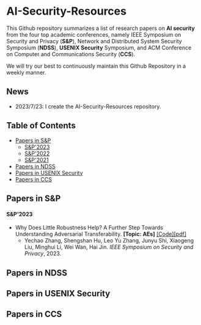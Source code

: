 # AI-Security-Resources

This Github repository summarizes a list of research papers on **AI security** from the four top academic conferences, namely 
IEEE Symposium on Security and Privacy (**S&P**), Network and Distributed System Security Symposium (**NDSS**), **USENIX Security** Symposium, and ACM Conference on Computer and Communications Security (**CCS**). 

We will try our best to continuously maintain this Github Repository in a weekly manner.

## News
* 2023/7/23: I create the AI-Security-Resources repository.


## Table of Contents

- [Papers in S&P](#papers-in-sp)
  - [S&P'2023](#papers-in-sp23)
  - [S&P'2022](#papers-in-sp22)
  - [S&P'2021](#papers-in-sp21)
- [Papers in NDSS](#papers-in-ndss)
- [Papers in USENIX Security](#papers-in-usenix-security)
- [Papers in CCS](#papers-in-ccs)

## Papers in S&P

#### S&P'2023

- Why Does Little Robustness Help? A Further Step Towards Understanding Adversarial Transferability. **[Topic: AEs]**
  [[Code]](https://xxxxxxxx)[[pdf]](https://arxiv.org/pdf/2307.07873.pdf)
  - Yechao Zhang, Shengshan Hu, Leo Yu Zhang, Junyu Shi, Xiaogeng Liu, Minghui Li, Wei Wan, Hai Jin. *IEEE Symposium on Security and Privacy*, 2023.

## Papers in NDSS 

## Papers in USENIX Security 

## Papers in CCS

